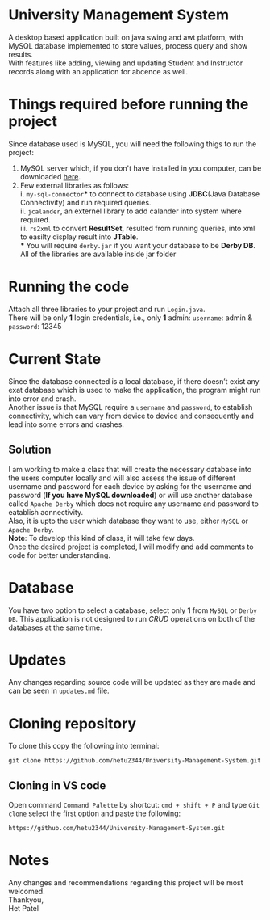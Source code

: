 # University Management System
A desktop based application built on java swing and awt platform, with MySQL database implemented to store values,
process query and show results.  
With features like adding, viewing and updating Student and Instructor records along with an application for abcence as well.  
# Things required before running the project
Since database used is MySQL, you will need the following thigs to run the project:
1. MySQL server which, if you don't have installed in you computer, can be downloaded [here](https://dev.mysql.com/downloads/mysql/).  
2. Few external libraries as follows:  
  i. `my-sql-connector`__*__ to connect to database using **JDBC**(Java Database Connectivity) and run required queries.  
  ii. `jcalander`, an externel library to add calander into system where required.  
  iii. `rs2xml` to convert **ResultSet**, resulted from running queries, into xml to easilty display result into **JTable**.  
  __*__ You will require `derby.jar` if you want your database to be __Derby DB__.  
All of the libraries are available inside jar folder
# Running the code
Attach all three libraries to your project and run `Login.java`.  
There will be only **1** login credentials, i.e., only **1** admin: `username`: admin & `password`: 12345
# Current State
Since the database connected is a local database, if there doesn’t exist any exat database which is used to make the application,
the program might run into error and crash.  
Another issue is that MySQL require a `username` and `password`, to establish connectivity, which can vary from device to device and 
consequently and lead into some errors and crashes.  
## Solution
I am working to make a class that will create the necessary database into the users computer locally and will also assess the issue of 
different username and password for each device by asking for the username and password (**If you have MySQL downloaded**) or 
will use another database called `Apache Derby` which does not require any username and password to eatablish aonnectivity.  
Also, it is upto the user which database they want to use, either `MySQL` or `Apache Derby`.  
**Note**: To develop this kind of class, it will take few days.  
      Once the desired project is completed, I will modify and add comments to code for better understanding.  
# Database
You have two option to select a database, select only **1** from `MySQL` or `Derby DB`. This application is not designed to run *CRUD* operations on both of the databases at the same time.  
# Updates
Any changes regarding source code will be updated as they are made and can be seen in `updates.md` file.
# Cloning repository
To clone this copy the following into terminal:
```
git clone https://github.com/hetu2344/University-Management-System.git
```
## Cloning in VS code
Open command `Command Palette` by shortcut: `cmd + shift + P` and type `Git clone`
select the first option and paste the following: 
```
https://github.com/hetu2344/University-Management-System.git
```
# Notes
Any changes and recommendations regarding this project will be most welcomed.  
Thankyou,  
Het Patel  
